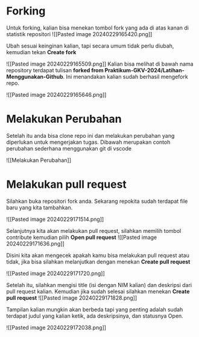 # Forking
Untuk forking, kalian bisa menekan tombol fork yang ada di atas kanan di statistik repositori
![[Pasted image 20240229165420.png]]

Ubah sesuai keinginan kalian, tapi secara umum tidak perlu diubah, kemudian tekan **Create fork**

![[Pasted image 20240229165509.png]]
Kalian bisa melihat di bawah nama repository terdapat tulisan **forked from Praktikum-GKV-2024/Latihan-Menggunakan-Github**. Ini menandakan kalian sudah berhasil mengefork repo.

![[Pasted image 20240229165646.png]]
 
# Melakukan Perubahan
Setelah itu anda bisa clone repo ini dan melakukan perubahan yang diperlukan untuk mengerjakan tugas. Dibawah merupakan contoh perubahan sederhana menggunakan git di vscode

![[Melakukan Perubahan]]

# Melakukan pull request

Silahkan buka repositori fork anda. Sekarang repokita sudah terdapat file baru yang kita tambahkan.

![[Pasted image 20240229171514.png]]

Selanjutnya kita akan melakukan pull request, silahkan memilih tombol contribute kemudian pilih **Open pull request**
![[Pasted image 20240229171636.png]]

Disini kita akan mengecek apakah kamu bisa melakukan pull request atau tidak, jika bisa silahkan melanjutkan dengan menekan **Create pull request**

![[Pasted image 20240229171720.png]]

Setelah itu, silahkan mengisi title (isi dengan NIM kalian) dan deskripsi dari pull request kalian. Kemudian jika sudah selesai silahkan menekan **Create pull request**
![[Pasted image 20240229171828.png]]

Tampilan kalian mungkin akan berbeda tapi yang penting adalah sudah terdapat judul yang kalian ketik, ada deskripsinya, dan statusnya Open.

![[Pasted image 20240229172038.png]]


